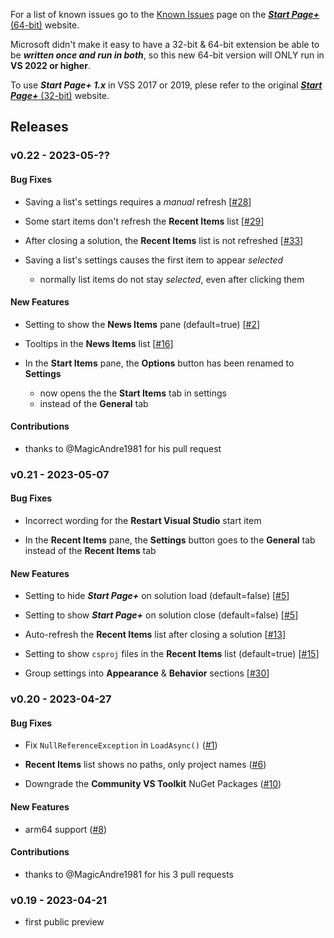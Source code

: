 For a list of known issues go to the [Known Issues][known-issues-url]
page on the [_**Start Page+**_ (64-bit)][start-page-plus-64-bit-url] website.

Microsoft didn't make it easy to have a 32-bit & 64-bit extension be able to be
**_written once and run in both_**, so this new 64-bit version will ONLY run in 
**VS 2022 or higher**.

To use _**Start Page+ 1.x**_ in VSS 2017 or 2019, plese refer to 
the original [_**Start Page+**_ (32-bit)][start-page-plus-32-bit-url] website.

[start-page-plus-64-bit-url]: https://luminous-software.solutions/start-page-plus-64-bit
[start-page-plus-32-bit-url]: https://luminous-software.solutions/start-page-plus
[known-issues-url]: https://luminous-software.solutions/start-page-plus-64-bit/known-issues

## Releases

### v0.22 - 2023-05-??

#### Bug Fixes
- Saving a list's settings requires a _manual_ refresh [[#28](https://github.com/luminous-software/start-page-plus-64-bit/issues/28)]

	[p12]: https://github.com/yannduran/start-page-plus-64-bit/issues/12

- Some start items don't refresh the **Recent Items** list [[#29](https://github.com/luminous-software/start-page-plus-64-bit/issues/29)]

	[p11]: https://github.com/yannduran/start-page-plus-64-bit/issues/11

- After closing a solution, the **Recent Items** list is not refreshed [[#33](https://github.com/luminous-software/start-page-plus-64-bit/issues/33)]

	[p15]: https://github.com/yannduran/start-page-plus-64-bit/issues/15

- Saving a list's settings causes the first item to appear _selected_
	- normally list items do not stay _selected_, even after clicking them

	[p17]: https://github.com/yannduran/start-page-plus-64-bit/issues/17

#### New Features
- Setting to show the **News Items** pane (default=true) [[#2][#02]]

	[#02]: https://github.com/luminous-software/start-page-plus-64-bit/issues/2
	[p07]: https://github.com/yannduran/start-page-plus-64-bit/issues/7

- Tooltips in the **News Items** list [[#16](https://github.com/luminous-software/start-page-plus-64-bit/issues/16)]

	[p09]: https://github.com/yannduran/start-page-plus-64-bit/issues/9

- In the **Start Items** pane, the **Options** button has been renamed to **Settings**
	- now opens the the **Start Items** tab in settings
	- instead of the **General** tab

	[p16]: https://github.com/yannduran/start-page-plus-64-bit/issues/19

#### Contributions
- thanks to @MagicAndre1981 for his pull request

### v0.21 - 2023-05-07

#### Bug Fixes
- Incorrect wording for the **Restart Visual Studio** start item

	[p3]: https://github.com/yannduran/start-page-plus-64-bit/issues/3

- In the **Recent Items** pane, the **Settings** button goes to the **General** tab
instead of the **Recent Items** tab

	[p2]: https://github.com/yannduran/start-page-plus-64-bit/issues/2

#### New Features
- Setting to hide _**Start Page+**_ on solution load (default=false) [[#5](https://github.com/luminous-software/start-page-plus-64-bit/issues/5)]

	[p6]: https://github.com/yannduran/start-page-plus-64-bit/issues/6

- Setting to show _**Start Page+**_ on solution close (default=false) [[#5](https://github.com/luminous-software/start-page-plus-64-bit/issues/5)]

	[p6]: https://github.com/yannduran/start-page-plus-64-bit/issues/6

- Auto-refresh the **Recent Items** list after closing a solution [[#13](https://github.com/luminous-software/start-page-plus-64-bit/issues/13)]

	[p5]: https://github.com/yannduran/start-page-plus-64-bit/issues/5

- Setting to show `csproj` files in the **Recent Items** list (default=true) [[#15](https://github.com/luminous-software/start-page-plus-64-bit/issues/15)]

	[p8]: https://github.com/yannduran/start-page-plus-64-bit/issues/8

- Group settings into **Appearance** & **Behavior** sections [[#30](https://github.com/luminous-software/start-page-plus-64-bit/issues/30)]

	[p13]: https://github.com/yannduran/start-page-plus-64-bit/issues/13

### v0.20 - 2023-04-27

#### Bug Fixes
- Fix `NullReferenceException` in `LoadAsync()` ([#1](https://github.com/luminous-software/start-page-plus-64-bit/issues/1))

- **Recent Items** list shows no paths, only project names ([#6](https://github.com/luminous-software/start-page-plus-64-bit/issues/6))

- Downgrade the **Community VS Toolkit** NuGet Packages ([#10](https://github.com/luminous-software/start-page-plus-64-bit/pull/11))

#### New Features
- arm64 support ([#8](https://github.com/luminous-software/start-page-plus-64-bit/pull/8))

#### Contributions
- thanks to @MagicAndre1981 for his 3 pull requests

### v0.19 - 2023-04-21
- first public preview